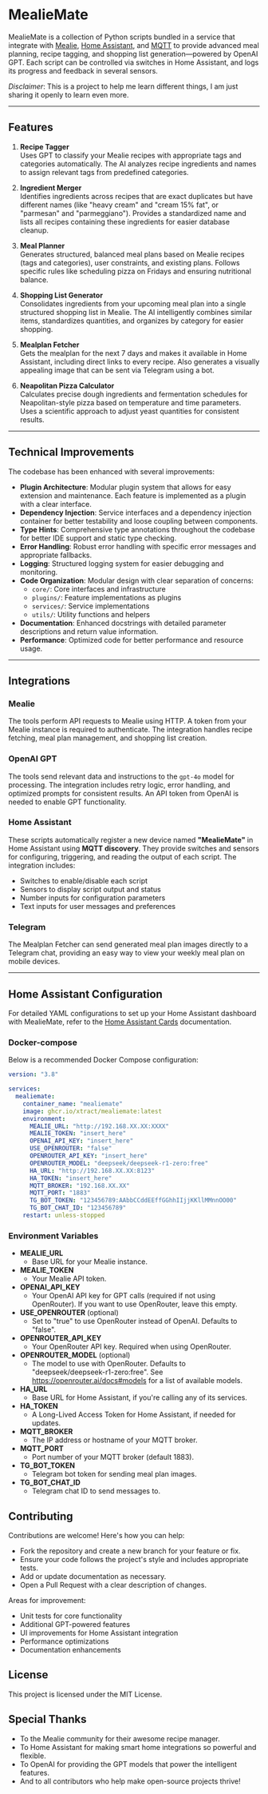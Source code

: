 # MealieMate

MealieMate is a collection of Python scripts bundled in a service that integrate with [Mealie](https://github.com/hay-kot/mealie), [Home Assistant](https://www.home-assistant.io/), and [MQTT](https://mqtt.org/) to provide advanced meal planning, recipe tagging, and shopping list generation—powered by OpenAI GPT. Each script can be controlled via switches in Home Assistant, and logs its progress and feedback in several sensors.

*Disclaimer*: This is a project to help me learn different things, I am just sharing it openly to learn even more. 

---

## Features

1. **Recipe Tagger**  
   Uses GPT to classify your Mealie recipes with appropriate tags and categories automatically. The AI analyzes recipe ingredients and names to assign relevant tags from predefined categories.

2. **Ingredient Merger**  
   Identifies ingredients across recipes that are exact duplicates but have different names (like "heavy cream" and "cream 15% fat", or "parmesan" and "parmeggiano"). Provides a standardized name and lists all recipes containing these ingredients for easier database cleanup.

3. **Meal Planner**  
   Generates structured, balanced meal plans based on Mealie recipes (tags and categories), user constraints, and existing plans. Follows specific rules like scheduling pizza on Fridays and ensuring nutritional balance.

4. **Shopping List Generator**  
   Consolidates ingredients from your upcoming meal plan into a single structured shopping list in Mealie. The AI intelligently combines similar items, standardizes quantities, and organizes by category for easier shopping.

5. **Mealplan Fetcher**  
   Gets the mealplan for the next 7 days and makes it available in Home Assistant, including direct links to every recipe. Also generates a visually appealing image that can be sent via Telegram using a bot.

6. **Neapolitan Pizza Calculator**  
   Calculates precise dough ingredients and fermentation schedules for Neapolitan-style pizza based on temperature and time parameters. Uses a scientific approach to adjust yeast quantities for consistent results.

---

## Technical Improvements

The codebase has been enhanced with several improvements:

- **Plugin Architecture**: Modular plugin system that allows for easy extension and maintenance. Each feature is implemented as a plugin with a clear interface.
- **Dependency Injection**: Service interfaces and a dependency injection container for better testability and loose coupling between components.
- **Type Hints**: Comprehensive type annotations throughout the codebase for better IDE support and static type checking.
- **Error Handling**: Robust error handling with specific error messages and appropriate fallbacks.
- **Logging**: Structured logging system for easier debugging and monitoring.
- **Code Organization**: Modular design with clear separation of concerns:
  - `core/`: Core interfaces and infrastructure
  - `plugins/`: Feature implementations as plugins
  - `services/`: Service implementations
  - `utils/`: Utility functions and helpers
- **Documentation**: Enhanced docstrings with detailed parameter descriptions and return value information.
- **Performance**: Optimized code for better performance and resource usage.

---

## Integrations

### Mealie

The tools perform API requests to Mealie using HTTP. A token from your Mealie instance is required to authenticate. The integration handles recipe fetching, meal plan management, and shopping list creation.

### OpenAI GPT

The tools send relevant data and instructions to the `gpt-4o` model for processing. The integration includes retry logic, error handling, and optimized prompts for consistent results. An API token from OpenAI is needed to enable GPT functionality.

### Home Assistant

These scripts automatically register a new device named **"MealieMate"** in Home Assistant using **MQTT discovery**. They provide switches and sensors for configuring, triggering, and reading the output of each script. The integration includes:

- Switches to enable/disable each script
- Sensors to display script output and status
- Number inputs for configuration parameters
- Text inputs for user messages and preferences

### Telegram

The Mealplan Fetcher can send generated meal plan images directly to a Telegram chat, providing an easy way to view your weekly meal plan on mobile devices.

---

## Home Assistant Configuration

For detailed YAML configurations to set up your Home Assistant dashboard with MealieMate, refer to the [Home Assistant Cards](home_assistant_cards.md) documentation.


### Docker-compose

Below is a recommended Docker Compose configuration:

```yaml
version: "3.8"

services:
  mealiemate:
    container_name: "mealiemate"
    image: ghcr.io/xtract/mealiemate:latest
    environment:
      MEALIE_URL: "http://192.168.XX.XX:XXXX"
      MEALIE_TOKEN: "insert_here"
      OPENAI_API_KEY: "insert_here"
      USE_OPENROUTER: "false"
      OPENROUTER_API_KEY: "insert_here"
      OPENROUTER_MODEL: "deepseek/deepseek-r1-zero:free"
      HA_URL: "http://192.168.XX.XX:8123"
      HA_TOKEN: "insert_here"
      MQTT_BROKER: "192.168.XX.XX"
      MQTT_PORT: "1883"
      TG_BOT_TOKEN: "123456789:AAbbCCddEEffGGhhIIjjKKllMMnnOO00"
      TG_BOT_CHAT_ID: "123456789"
    restart: unless-stopped
```

### Environment Variables

- **MEALIE_URL**
    - Base URL for your Mealie instance.
- **MEALIE_TOKEN**
    - Your Mealie API token.
- **OPENAI_API_KEY**
    - Your OpenAI API key for GPT calls (required if not using OpenRouter). If you want to use OpenRouter, leave this empty.
- **USE_OPENROUTER** (optional)
    - Set to "true" to use OpenRouter instead of OpenAI. Defaults to "false".
- **OPENROUTER_API_KEY**
    - Your OpenRouter API key. Required when using OpenRouter.
- **OPENROUTER_MODEL** (optional)
    - The model to use with OpenRouter. Defaults to "deepseek/deepseek-r1-zero:free". See https://openrouter.ai/docs#models for a list of available models.
- **HA_URL**
    - Base URL for Home Assistant, if you're calling any of its services.
- **HA_TOKEN**
    - A Long-Lived Access Token for Home Assistant, if needed for updates.
- **MQTT_BROKER**
    - The IP address or hostname of your MQTT broker.
- **MQTT_PORT**
    - Port number of your MQTT broker (default 1883).
- **TG_BOT_TOKEN**
    - Telegram bot token for sending meal plan images.
- **TG_BOT_CHAT_ID**
    - Telegram chat ID to send messages to.

## Contributing

Contributions are welcome! Here's how you can help:

- Fork the repository and create a new branch for your feature or fix.
- Ensure your code follows the project's style and includes appropriate tests.
- Add or update documentation as necessary.
- Open a Pull Request with a clear description of changes.

Areas for improvement:

- Unit tests for core functionality
- Additional GPT-powered features
- UI improvements for Home Assistant integration
- Performance optimizations
- Documentation enhancements

## License

This project is licensed under the MIT License.

## Special Thanks

- To the Mealie community for their awesome recipe manager.
- To Home Assistant for making smart home integrations so powerful and flexible.
- To OpenAI for providing the GPT models that power the intelligent features.
- And to all contributors who help make open-source projects thrive!
